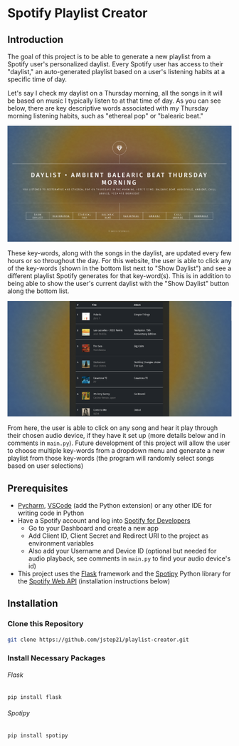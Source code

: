# Spotify Playlist Creator

## Introduction


The goal of this project is to be able to generate a new playlist from a Spotify user's personalized daylist. Every 
Spotify user has access to their "daylist," an auto-generated playlist based on a user's listening habits at a 
specific time of day. 

Let's say I check my daylist on a Thursday morning, all the songs in it will be based on 
music I typically listen to at that time of day. As you can see below, there are key descriptive words associated 
with my Thursday morning listening habits, such as "ethereal pop" or "balearic beat."

<img src="static/images/daylist1.png" alt="front page">

These key-words, along with the songs in the daylist, are updated every few hours or so throughout the day. For this 
website, the user is able to click any of the key-words (shown in the bottom list next to "Show Daylist") and see a 
different playlist Spotify generates for that key-word(s). This is in addition to being able to show the user's 
current daylist with the "Show Daylist" button along the bottom list.

<img src="static/images/playlist1.png">

From here, the user is able to click on any song and hear it play through their chosen audio device, if they have it 
set up (more details below and in comments in <code>main.py</code>). Future development of this project will allow the 
user to choose multiple key-words from a dropdown menu and generate a new playlist from those key-words (the program will 
randomly select songs based on user selections)

## Prerequisites
<ul>
    <li><a href="https://www.jetbrains.com/pycharm/">Pycharm</a>, <a href="https://code.visualstudio.com/">VSCode</a>
(add the Python extension) or any other IDE for writing code in Python</li>
    <li>Have a Spotify account and log into <a href="https://developer.spotify.com/">Spotify for 
Developers</a> 
        <br> 
        <ul>
            <li>Go to your Dashboard and create a new app</li>
            <li>Add Client ID, Client Secret and Redirect URI to the project as environment variables</li>
            <li>Also add your Username and Device ID (optional but needed for audio playback, see comments in 
            <code>main.py</code> to find your audio device's id)
            </li>
        </ul>
    </li>
    <li>This project uses the <a href="https://flask.palletsprojects.com/en/3.0.x/">Flask</a> framework and the 
        <a href="https://spotipy.readthedocs.io/en/2.24.0/">Spotipy</a> Python library for the
        <a href="https://developer.spotify.com/documentation/web-api">Spotify Web API</a> (installation instructions below)
    </li>
</ul>

## Installation

### Clone this Repository

```bash
git clone https://github.com/jstep21/playlist-creator.git
```

### Install Necessary Packages

###### Flask

```bash
pip install flask
```

###### Spotipy

```bash
pip install spotipy
```
